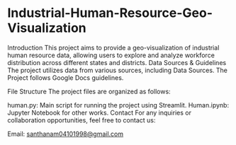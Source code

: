 # Industrial-Human-Resource-Geo-Visualization
Introduction
This project aims to provide a geo-visualization of industrial human resource data, allowing users to explore and analyze workforce distribution across different states and districts.
Data Sources & Guidelines
The project utilizes data from various sources, including Data Sources. The Project follows Google Docs guidelines.

File Structure
The project files are organized as follows:

human.py: Main script for running the project using Streamlit.
Human.ipynb: Jupyter Notebook for other works.
Contact
For any inquiries or collaboration opportunities, feel free to contact us:

Email: santhanam04101998@gmail.com
